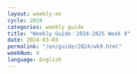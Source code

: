 ```yaml
---
layout: weekly-en
cycle: 2024
categories: weekly guide
title: "Weekly Guide：2024-2025 Week 9"
date: 2024-03-03
permalink: "/en/guide/2024/wk9.html"
weekNum: 9
language: English
---
```

